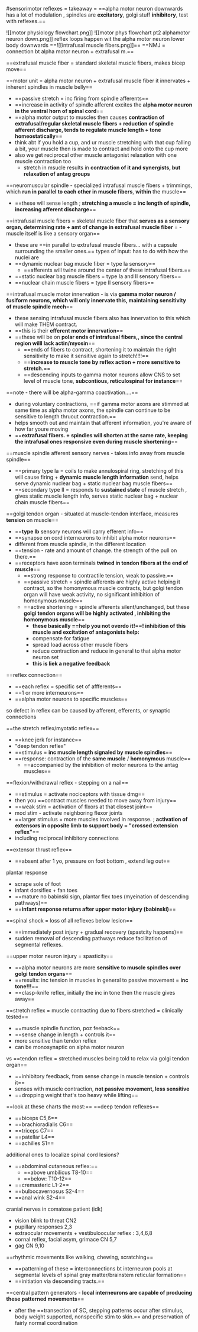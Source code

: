 #sensorimotor 
reflexes = takeaway = ==alpha motor neuron downwards has a lot of modulation , spindles are **excitatory**, golgi stuff **inhibitory**, test with reflexes.== 

![[motor physiology flowchart.png]]
![[motor phys flowchart pt2 alphamotor neuron down.png]]
reflex loops happen wit the alpha motor neuron lower body downwards 
==![[intrafusal muscle fibers.png]]==
==NMJ = connection bt alpha motor neuron + extrafusal m.== 

==extrafusal muscle fiber = standard skeletal muscle fibers, makes bicep move== 

==motor unit = alpha motor neuron + extrafusal muscle fiber it innervates + inherent spindles in muscle belly== 
- ==passive stretch = inc firing from spindle afferents==
- ==increase in activity of spindle afferent excites the **alpha motor neuron in the ventral horn of spinal cord**==
- ==alpha motor output to muscles then causes **contraction of extrafusal/regular skeletal muscle fibers + reduction of spindle afferent discharge, tends to regulate muscle length + tone homeostatically**==
- think abt if you hold a cup, and ur muscle stretching with that cup falling a bit, your muscle then is made to contract and hold onto the cup more 
- also we get reciprocal other muscle antagonist relaxation with one muscle contraction too 
	- stretch in msucle results in **contraction of it and synergists, but relaxation of antag groups**

==neuromuscular spindle - specialized intrafusal muscle fibers + trimmings, which **run in parallel to each other in muscle fibers**, **within** the muscle== 
- ==these will sense length ; **stretching a muscle = inc length of spindle, increasing afferent discharge**==

==intrafusal muscle fibers = skeletal muscle fiber that **serves as a sensory organ, determining rate + amt of change in extrafusal muscle fiber** = - muscle itself is like a sensory organ== 
- these are ==in parallel to extrafusal muscle fibers... with a capsule surrounding the smaller ones.== 
types of input: has to do with how the nuclei are 
- ==dynamic nuclear bag muscle fiber = type Ia sensory== 
	- ==afferents will twine around the center of these intrafusal fibers.== 
- ==static nuclear bag muscle fibers = type Ia and II sensory fibers==
- ==nuclear chain muscle fibers = type II sensory fibers== 
 

==intrafusal muscle motor innervation - is via **gamma motor neuron / fusiform neurons, which will only innervate this, maintaining sensitivity of muscle spindle mech**==
- these sensing intrafusal muscle fibers also has innervation to this which will make THEM contract. 
- ==this is their **efferent motor innervation**==
- ==these will be on **polar ends of intrafusal fibers,, since the central region willl lack actin/myosin**==
	- ==ends of fibers to contract, shortening it to maintain the right sensitivity to make it sensitive again to stretch!!!!==
	- ==**increase to muscle tone by reflex action + more sensitive to stretch.**==
	- ==descending inputs to gamma motor neurons allow CNS to set level of muscle tone, **subcontious, reticulospinal for instance**==

==note - there will be alpha-gamma coactivation....== 
- during voluntary contractions, ==if gamma motor axons are stimmed at same time as alpha motor axons, the spindle can continue to be sensitive to length thruout contraction.== 
- helps smooth out and maintain that afferent information, you're aware of how far youre moving 
- ==**extrafusal fibers. + spindles will shorten at the same rate, keeping the intrafusal ones responsive even during muscle shortening**==

==muscle spindle afferent sensory nerves - takes info away from muscle spindle== 
- ==primary type Ia = coils to make annulospiral ring, stretching of this will cause firing + **dynamic muscle length information** send, helps serve dynamic nuclear bag + static nuclear bag muscle fibers==
- ==secondary type II = responds to **sustained state** of muscle stretch , gives static muscle length info, serves static nuclear bag + nuclear chain muscle fibers==

==golgi tendon organ - situated at muscle-tendon interface, measures **tension** on muscle==
- ==**type Ib** sensory neurons will carry efferent info== 
- ==synapse on cord interneurons to inhibit alpha motor neurons== 
- different from muscle spindle, in the different location 
- ==tension - rate and amount of change. the strength of the pull on there.== 
- ==receptors have axon terminals **twined in tendon fibers at the end of muscle**==
	- ==strong response to contractile tension, weak to passive.== 
	- ==passive stretch = spindle afferents are highly active helping it contract, so the homonymous muscle contracts, but golgi tendon organ will have weak activity, no significant inhibition of homonymous muscle== 
	- ==active shortening = spindle afferents silent/unchanged, but these **golgi tendon organs will be highly activated , inhibiting the homonymous muscle**==
		- **these basically ==help you not overdo it!==! inhibition of this muscle and excitation of antagonists help:**
		- compensate for fatigue
		- spread load across other muscle fibers
		- reduce contraction and reduce in general to that alpha motor neuron set
		- **this is liek a negative feedback**

==reflex connection== 
- ==each reflex = specific set of affferents==
- ==1 or more interneurons== 
- ==alpha motor neurons to specific muscles==

so defect in reflex can be caused by afferent, efferents, or synaptic connections 

==the stretch reflex/myotatic reflex==
- ==knee jerk for instance==
- "deep tendon reflex"
- ==stimulus = **inc muscle length signaled by muscle spindles**==
- ==response: contraction of the **same muscle** / **homonymous** muscle== 
	- ==accompanied by the inhibition of motor neurons to the antag muscles== 

==flexion/withdrawal reflex - stepping on a nail== 
- ==stimulus = activate nociceptors with tissue dmg==
- then you ==contract muscles needed to move away from injury== 
- ==weak stim = activation of flxors at that closest joint==
- mod stim - activate neighboring flexor joints 
- ==larger stimulus = more muscles involved in response. ; **activation of extensors in opposite limb to support body = "crossed extension reflex"**==
- including reciprocal inhibitory connections 

==extensor thrust reflex==
- ==absent after 1 yo, pressure on foot bottom , extend leg out== 

plantar response
- scrape sole of foot
- infant dorsiflex + fan toes 
- ==mature no babinski sign, plantar flex toes (myeination of descending pathways)==
- ==**infant response returns after upper motor injury (babinski)**==

==spinal shock = loss of all reflexes below lesion== 
- ==immediately post injury + gradual recovery (spastcity happens)==
- sudden removal of descending pathways reduce facilitation of segmental reflexes. 

==upper motor neuron injury = spasticity== 
- ==alpha motor neurons are more **sensitive to muscle spindles over golgi tendon organs**==
- ==results: inc tension in muscles in general to passive movement = **inc tone!!!**==
- ==clasp-knife reflex, initially the inc in tone then the muscle gives away== 

==stretch reflex = muscle contracting due to fibers stretched = clinically tested== 
- ==muscle spindle function, poz feeback==
- ==sense change in length + controls it== 
- more sensitive than tendon reflex
- can be monosynaptic on alpha motor neuron 

vs
==tendon reflex = stretched muscles being told to relax via golgi tendon organ== 
- ==inhibitory feedback, from sense change in muscle tension + controls it== 
- senses with muscle contraction, **not passive movement, less sensitive**
- ==dropping weight that's too heavy while lifting== 

==look at these charts the most:==
==deep tendon reflexes==
- ==biceps C5,6==
- ==brachioradialis C6==
- ==triceps C7== 
- ==patellar L4== 
- ==achilles S1== 

additional ones to localize spinal cord lesions? 
- ==abdominal cutaneous reflex:==
	- ==above umbilicus T8-10== 
	- ==below: T10-12== 
- ==cremasteric L1-2== 
- ==bulbocavernosus S2-4== 
- ==anal wink S2-4== 

cranial nerves in comatose patient (idk)
- vision blink to threat CN2
- pupillary responses 2,3
- extraocular movements + vestibuloocular reflex : 3,4,6,8
- cornal reflex, facial asym, grimace CN 5,7
- gag CN 9,10 

==rhythmic movements like walking, chewing, scratching== 
- ==patterning of these = interconnections bt interneuron pools at segmental levels of spinal gray matter/brainstem reticular formation== 
- ==initiation via descending tracts.== 

==central pattern generators - **local interneurons are capable of producing these patterned movements**==
- after the ==transection of SC, stepping patterns occur after stimulus, body weight supported, nonspecific stim to skin.== and preservation of fairly normal coordination 